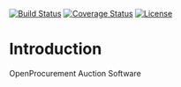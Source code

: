 [![Build Status](https://travis-ci.org/openprocurement/openprocurement.auction.worker.svg?branch=master)](https://travis-ci.org/openprocurement/openprocurement.auction.worker)
[![Coverage Status](https://coveralls.io/repos/github/openprocurement/openprocurement.auction.worker/badge.svg?branch=master)](https://coveralls.io/github/openprocurement/openprocurement.auction.worker?branch=master)
[![License](https://img.shields.io/badge/License-Apache%202.0-blue.svg)](https://opensource.org/licenses/Apache-2.0)

Introduction
============

OpenProcurement Auction Software
